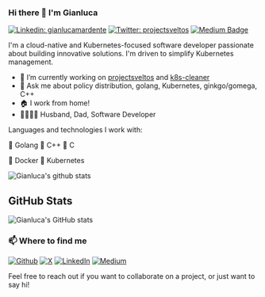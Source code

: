 ### Hi there 👋 I'm Gianluca

[![Linkedin: gianlucamardente](https://img.shields.io/badge/-gianlucamardente-blue?style=flat-square&logo=Linkedin&logoColor=white&link=https://www.linkedin.com/in/gianlucamardente/)](https://www.linkedin.com/in/gianlucamardente/)
[![Twitter: projectsveltos](https://img.shields.io/twitter/follow/projectsveltos?style=social)](https://twitter.com/projectsveltos)
[![Medium Badge](https://img.shields.io/badge/-@gianluca.mardente-03a57a?style=flat-square&labelColor=000000&logo=Medium&link=https://medium.com/@gianluca.mardente/)](https://medium.com/@gianluca.mardente)

I'm a cloud-native and Kubernetes-focused software developer passionate about building innovative solutions.  I'm driven to simplify Kubernetes management. 

- 🔭 I’m currently working on [projectsveltos](https://github.com/projectsveltos) and [k8s-cleaner](https://github.com/gianlucam76/k8s-cleaner)
- 💬 Ask me about policy distribution, golang, Kubernetes, ginkgo/gomega, C++
- 🏠 I work from home!
- 👨‍👩‍👦‍👦 Husband, Dad, Software Developer

Languages and technologies I work with:

🌟 Golang 🌟 C++ 🌟 C 

🌟 Docker 🌟 Kubernetes 

![Gianluca's github stats](https://komarev.com/ghpvc/?username=gianlucam76)

## GitHub Stats
![Gianluca's GitHub stats](https://github-readme-stats.vercel.app/api?username=gianlucam76&show_icons=true&theme=dark)

<h3>📫 Where to find me</h3>
<p><a href="https://github.com/gianlucam76" target="_blank"><img alt="Github" src="https://img.shields.io/badge/GitHub-%2312100E.svg?&style=for-the-badge&logo=Github&logoColor=white" /></a> <a href="https://twitter.com/projectsveltos" target="_blank"><img alt="X" src="https://img.shields.io/badge/twitter-%231DA1F2.svg?&style=for-the-badge&logo=twitter&logoColor=white" /></a> <a href="https://www.linkedin.com/in/gianlucamardente" target="_blank"><img alt="LinkedIn" src="https://img.shields.io/badge/linkedin-%230077B5.svg?&style=for-the-badge&logo=linkedin&logoColor=white" /></a> <a href="https://medium.com/@gianluca.mardente" target="_blank"><img alt="Medium" src="https://img.shields.io/badge/medium-%2312100E.svg?&style=for-the-badge&logo=medium&logoColor=white" /></a>
</p>

Feel free to reach out if you want to collaborate on a project, or just want to say hi!

